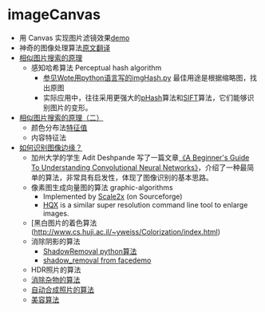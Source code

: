 # imageCanvas

- 用 Canvas 实现图片滤镜效果[demo](https://webcoding.github.io/imageCanvas/filter)
- 神奇的图像处理算法[原文](http://www.scriptol.com/programming/graphic-algorithms.php)[翻译](http://www.ruanyifeng.com/blog/2011/08/amazing_algorithms_of_image_processing.html)
- [相似图片搜索的原理](http://www.ruanyifeng.com/blog/2011/07/principle_of_similar_image_search.html)
  - 感知哈希算法 Perceptual hash algorithm
    - [参见Wote用python语言写的imgHash.py](http://www.ruanyifeng.com/blog/2011/07/imgHash.txt) 最佳用途是根据缩略图，找出原图
    - 实际应用中，往往采用更强大的[pHash](http://www.phash.org/)算法和[SIFT](http://en.wikipedia.org/wiki/Scale-invariant_feature_transform)算法，它们能够识别图片的变形。
- [相似图片搜索的原理（二）](http://www.ruanyifeng.com/blog/2013/03/similar_image_search_part_ii.html)
  - 颜色分布法[特征值](http://www.isnowfy.com/similar-image-search/)
  - 内容特征法
- [如何识别图像边缘？](http://www.ruanyifeng.com/blog/2016/07/edge-recognition.html)
  - 加州大学的学生 Adit Deshpande 写了一篇文章[《A Beginner's Guide To Understanding Convolutional Neural Networks》](https://adeshpande3.github.io/adeshpande3.github.io/A-Beginner%27s-Guide-To-Understanding-Convolutional-Neural-Networks/)，介绍了一种最简单的算法，非常具有启发性，体现了图像识别的基本思路。
  - 像素图生成向量图的算法 graphic-algorithms
    - Implemented by [Scale2x](http://www.scale2x.it/) (on Sourceforge)
    - [HQX](https://github.com/phoboslab/js-hqx) is a similar super resolution command line tool to enlarge images.
  - [黑白图片的着色算法(http://www.cs.huji.ac.il/~yweiss/Colorization/index.html)
  - 消除阴影的算法
    - [ShadowRemoval python算法](http://www.cs.huji.ac.il/~danix/ShadowRemoval/)
    - [shadow_removal from face](https://github.com/imgproc2014/shadow_removal)[demo](http://imgproc2014.github.io/shadow_removal/)
  - HDR照片的算法
  - [消除杂物的算法](http://www.logarithmic.net/pfh/resynthesizer)
  - [自动合成照片的算法](http://cg.cs.tsinghua.edu.cn/montage/main.htm)
  - [美容算法](http://www.leyvand.com/beautification2008/)
